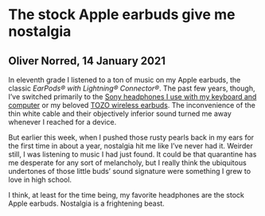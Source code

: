 # The stock Apple earbuds give me nostalgia

## Oliver Norred, 14 January 2021

In eleventh grade I listened to a ton of music on my Apple earbuds, the classic *EarPods® with Lightning® Connector®*. The past few years, though, I’ve switched primarily to the [Sony headphones I use with my keyboard and computer](https://pro.sony/ue_US/products/headphones/mdr-7506) or my beloved [TOZO wireless earbuds](https://www.amazon.com/TOZO-Bluetooth-Wireless-Headphones-Waterproof/dp/B07J2Z5DBM). The inconvenience of the thin white cable and their objectively inferior sound turned me away whenever I reached for a device.

But earlier this week, when I pushed those rusty pearls back in my ears for the first time in about a year, nostalgia hit me like I’ve never had it. Weirder still, I was listening to music I had just found. It could be that quarantine has me desperate for any sort of melancholy, but I really think the ubiquitous undertones of those little buds’ sound signature were something I grew to love in high school.

I think, at least for the time being, my favorite headphones are the stock Apple earbuds. Nostalgia is a frightening beast.